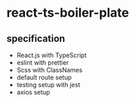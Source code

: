 # react-ts-boiler-plate

## specification

-   React.js with TypeScript
-   eslint with prettier
-   Scss with ClassNames
-   default route setup
-   testing setup with jest
-   axios setup
